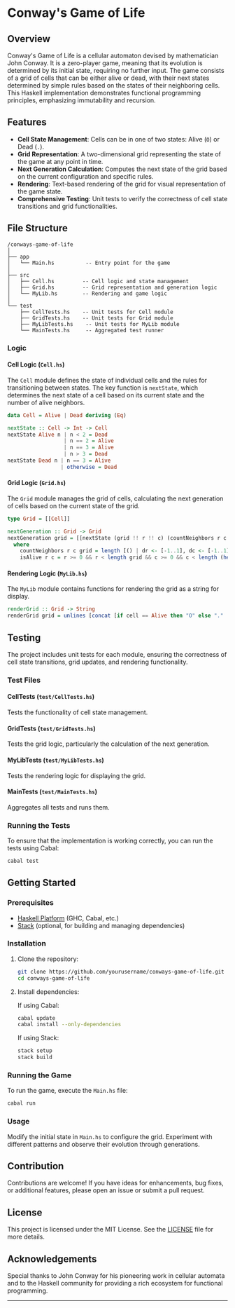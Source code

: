 # Conway's Game of Life

## Overview

Conway's Game of Life is a cellular automaton devised by mathematician John Conway. It is a zero-player game, meaning that its evolution is determined by its initial state, requiring no further input. The game consists of a grid of cells that can be either alive or dead, with their next states determined by simple rules based on the states of their neighboring cells. This Haskell implementation demonstrates functional programming principles, emphasizing immutability and recursion.

## Features

- **Cell State Management**: Cells can be in one of two states: Alive (`O`) or Dead (`.`).
- **Grid Representation**: A two-dimensional grid representing the state of the game at any point in time.
- **Next Generation Calculation**: Computes the next state of the grid based on the current configuration and specific rules.
- **Rendering**: Text-based rendering of the grid for visual representation of the game state.
- **Comprehensive Testing**: Unit tests to verify the correctness of cell state transitions and grid functionalities.

## File Structure

```
/conways-game-of-life
│
├── app
│   └── Main.hs          -- Entry point for the game
│
├── src
│   ├── Cell.hs         -- Cell logic and state management
│   ├── Grid.hs         -- Grid representation and generation logic
│   └── MyLib.hs        -- Rendering and game logic
│
└── test
    ├── CellTests.hs    -- Unit tests for Cell module
    ├── GridTests.hs    -- Unit tests for Grid module
    ├── MyLibTests.hs    -- Unit tests for MyLib module
    └── MainTests.hs     -- Aggregated test runner
```

### Logic

#### Cell Logic (`Cell.hs`)

The `Cell` module defines the state of individual cells and the rules for transitioning between states. The key function is `nextState`, which determines the next state of a cell based on its current state and the number of alive neighbors.

```haskell
data Cell = Alive | Dead deriving (Eq)

nextState :: Cell -> Int -> Cell
nextState Alive n | n < 2 = Dead
                  | n == 2 = Alive
                  | n == 3 = Alive
                  | n > 3 = Dead
nextState Dead n | n == 3 = Alive
                 | otherwise = Dead
```

#### Grid Logic (`Grid.hs`)

The `Grid` module manages the grid of cells, calculating the next generation of cells based on the current state of the grid.

```haskell
type Grid = [[Cell]]

nextGeneration :: Grid -> Grid
nextGeneration grid = [[nextState (grid !! r !! c) (countNeighbors r c grid) | c <- [0..(length (head grid) - 1)]] | r <- [0..(length grid - 1)]]
  where
    countNeighbors r c grid = length [() | dr <- [-1..1], dc <- [-1..1], (dr, dc) /= (0, 0), isAlive (r + dr) (c + dc)]
    isAlive r c = r >= 0 && r < length grid && c >= 0 && c < length (head grid) && (grid !! r !! c == Alive)
```

#### Rendering Logic (`MyLib.hs`)

The `MyLib` module contains functions for rendering the grid as a string for display.

```haskell
renderGrid :: Grid -> String
renderGrid grid = unlines [concat [if cell == Alive then "O" else "." | cell <- row] | row <- grid]
```

## Testing

The project includes unit tests for each module, ensuring the correctness of cell state transitions, grid updates, and rendering functionality.

### Test Files

#### CellTests (`test/CellTests.hs`)

Tests the functionality of cell state management.

#### GridTests (`test/GridTests.hs`)

Tests the grid logic, particularly the calculation of the next generation.

#### MyLibTests (`test/MyLibTests.hs`)

Tests the rendering logic for displaying the grid.

#### MainTests (`test/MainTests.hs`)

Aggregates all tests and runs them.

### Running the Tests

To ensure that the implementation is working correctly, you can run the tests using Cabal:

```bash
cabal test
```

## Getting Started

### Prerequisites

- [Haskell Platform](https://www.haskell.org/platform/) (GHC, Cabal, etc.)
- [Stack](https://docs.haskellstack.org/en/stable/README/) (optional, for building and managing dependencies)

### Installation

1. Clone the repository:

   ```bash
   git clone https://github.com/yourusername/conways-game-of-life.git
   cd conways-game-of-life
   ```

2. Install dependencies:

   If using Cabal:

   ```bash
   cabal update
   cabal install --only-dependencies
   ```

   If using Stack:

   ```bash
   stack setup
   stack build
   ```

### Running the Game

To run the game, execute the `Main.hs` file:

```bash
cabal run
```

### Usage

Modify the initial state in `Main.hs` to configure the grid. Experiment with different patterns and observe their evolution through generations.

## Contribution

Contributions are welcome! If you have ideas for enhancements, bug fixes, or additional features, please open an issue or submit a pull request.

## License

This project is licensed under the MIT License. See the [LICENSE](LICENSE) file for more details.

## Acknowledgements

Special thanks to John Conway for his pioneering work in cellular automata and to the Haskell community for providing a rich ecosystem for functional programming.

---

